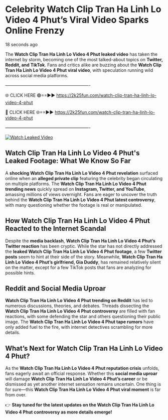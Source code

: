 # Celebrity Watch Clip Tran Ha Linh Lo Video 4 Phut’s Viral Video Sparks Online Frenzy

18 seconds ago

The **Watch Clip Tran Ha Linh Lo Video 4 Phut leaked video** has taken the internet by storm, becoming one of the most talked-about topics on **Twitter, Reddit, and TikTok**. Fans and critics alike are buzzing about the **Watch Clip Tran Ha Linh Lo Video 4 Phut viral video**, with speculation running wild across social media platforms.

———————————————————-

🌐 CLICK HERE 🟢==►► https://2k25fun.com/watch-clip-tran-ha-linh-lo-video-4-phut

🔴 CLICK HERE 🌐==►► https://2k25fun.com/watch-clip-tran-ha-linh-lo-video-4-phut

———————————————————-

[![Watch Leaked Video](https://miro.medium.com/v2/resize:fit:828/format:webp/1*cilzJN44JGOrTw9NJCrNHA.gif "Watch Leaked Video")](https://2k25fun.com/watch-clip-tran-ha-linh-lo-video-4-phut)

## **Watch Clip Tran Ha Linh Lo Video 4 Phut's Leaked Footage: What We Know So Far**  
A **shocking Watch Clip Tran Ha Linh Lo Video 4 Phut revelation** surfaced online when an **alleged private clip** featuring the celebrity began circulating on multiple platforms. The **Watch Clip Tran Ha Linh Lo Video 4 Phut trending news** quickly spread on **Instagram, Twitter, and YouTube**, amassing millions of views overnight. Fans are eager to uncover the truth behind the **Watch Clip Tran Ha Linh Lo Video 4 Phut latest controversy**, with many questioning whether the footage is real or manipulated.  

## **How Watch Clip Tran Ha Linh Lo Video 4 Phut Reacted to the Internet Scandal**  
Despite the **media backlash**, **Watch Clip Tran Ha Linh Lo Video 4 Phut’s Twitter reaction** has been cryptic. While the star has not directly addressed the **leaked Watch Clip Tran Ha Linh Lo Video 4 Phut footage**, a few **Twitter posts** seem to hint at their side of the story. Meanwhile, **Watch Clip Tran Ha Linh Lo Video 4 Phut’s girlfriend, Gia Duddy**, has remained relatively silent on the matter, except for a few TikTok posts that fans are analyzing for possible hints.  

## **Reddit and Social Media Uproar**  
**Watch Clip Tran Ha Linh Lo Video 4 Phut trending on Reddit** has led to numerous discussions, theories, and debates. Threads dissecting the **Watch Clip Tran Ha Linh Lo Video 4 Phut controversy** are filled with fan reactions, with some defending the star and others questioning their public image. The **Watch Clip Tran Ha Linh Lo Video 4 Phut tape rumors** have only added fuel to the fire, with internet detectives scrambling for more details.  

## **What’s Next for Watch Clip Tran Ha Linh Lo Video 4 Phut?**  
As the **Watch Clip Tran Ha Linh Lo Video 4 Phut reputation crisis** unfolds, fans eagerly await an official response. Whether this **social media uproar** will damage **Watch Clip Tran Ha Linh Lo Video 4 Phut’s career** or be dismissed as yet another internet sensation remains uncertain. One thing is for sure—this **Watch Clip Tran Ha Linh Lo Video 4 Phut viral moment** is far from over.  

👉 **Stay tuned for the latest updates on the Watch Clip Tran Ha Linh Lo Video 4 Phut controversy as more details emerge!**  